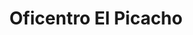 ---
title: "Oficentro El Picacho"
url: /san-antonio-de-los-altos/oficentro-el-picacho/
shop: Einkaufszentrum
---